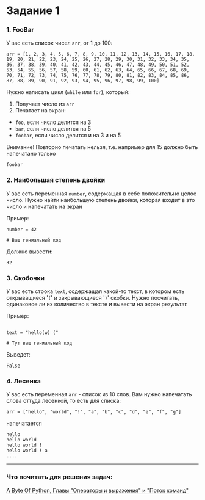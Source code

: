 # Задание 1

### 1. FooBar

У вас есть список чисел `arr`, от 1 до 100:

```
arr = [1, 2, 3, 4, 5, 6, 7, 8, 9, 10, 11, 12, 13, 14, 15, 16, 17, 18, 19, 20, 21, 22, 23, 24, 25, 26, 27, 28, 29, 30, 31, 32, 33, 34, 35, 36, 37, 38, 39, 40, 41, 42, 43, 44, 45, 46, 47, 48, 49, 50, 51, 52, 53, 54, 55, 56, 57, 58, 59, 60, 61, 62, 63, 64, 65, 66, 67, 68, 69, 70, 71, 72, 73, 74, 75, 76, 77, 78, 79, 80, 81, 82, 83, 84, 85, 86, 87, 88, 89, 90, 91, 92, 93, 94, 95, 96, 97, 98, 99, 100]
```

Нужно написать цикл (`while` или `for`), который:
1. Получает число из `arr`
2. Печатает на экран:
- `foo`, если число делится на 3
- `bar`, если число делится на 5
- `foobar`, если число делится и на 3 и на 5

Внимание! Повторно печатать нельзя, т.е. например для 15 должно быть напечатано только
```
foobar
```

### 2. Наибольшая степень двойки

У вас есть переменная `number`, содержащая в себе положительно целое число. Нужно найти наибольшую степень двойки, которая входит в это число и напечатать на экран

Пример:

```
number = 42

# Ваш гениальный код
```

Должно вывести:

```
32
```

### 3. Скобочки

У вас есть строка `text`, содержащая какой-то текст, в котором есть открыващиеся '`(`' и закрывающиеся '`)`' скобки. Нужно посчитать, одинаковое ли их количество в тексте и вывести на экран результат

Пример:

```

text = "hello(w) ("

# Тут ваш гениальный код
```

Выведет:

```
False
```

### 4. Лесенка

У вас есть переменная `arr` - список из 10 слов.
Вам нужно напечатать слова оттуда лесенкой, то есть для списка:

```
arr = ["hello", "world", "!", "a", "b", "c", "d", "e", "f", "g"]
```

напечатается

```
hello
hello world
hello world !
hello world ! a
....
```

---

### Что почитать для решения задач:

[A Byte Of Python, Главы "Операторы и выражения" и "Поток команд"](https://drive.google.com/file/d/1hSM_rPrDnE0QaOqDWZBfgNBVzdECpOOC/view?usp=drive_link)
